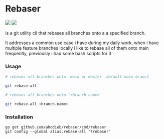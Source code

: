 # Rebaser 

![](https://img.shields.io/badge/version-v0.0.1%20(beta)-green?style=for-the-badge)
![](https://img.shields.io/badge/WARNING-can%20damage%20your%20git%20history-red?style=for-the-badge)

is a git utility cli that rebases all branches onto a a specified branch. 

It addresses a common use case i have during my daily work, when i have multiple feature branches locally i like to rebase all of them onto main frequently, previously i had some bash scripts for it 


### Usage

```bash
# rebases all branches onto `main or master` default main branch

git rebase-all 
```

```bash
# rebases all branches onto `<branch-name>` 

git rebase-all <branch-name>
```


### Installation

```
go get github.com/ahodieb/rebaser/cmd/rebaser
git config --global alias.rebase-all '!rebaser'
```